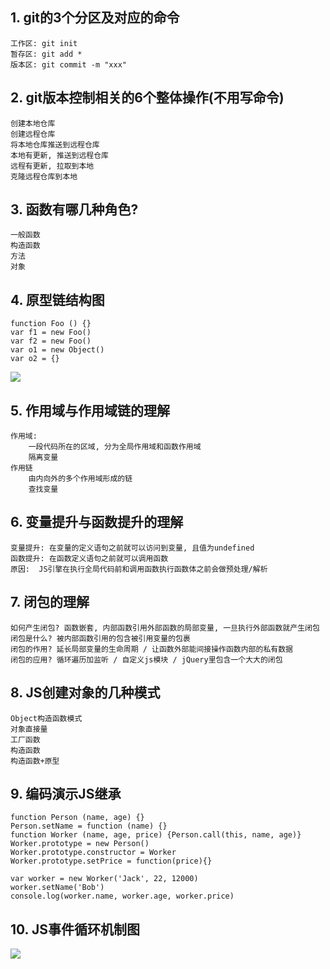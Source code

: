 ## 1. git的3个分区及对应的命令
	工作区: git init
	暂存区: git add *
	版本区: git commit -m "xxx"

## 2. git版本控制相关的6个整体操作(不用写命令)
	创建本地仓库
	创建远程仓库
	将本地仓库推送到远程仓库
	本地有更新, 推送到远程仓库
	远程有更新, 拉取到本地
	克隆远程仓库到本地

## 3. 函数有哪几种角色?
	一般函数
	构造函数
	方法
	对象

## 4. 原型链结构图
	function Foo () {}
	var f1 = new Foo()
	var f2 = new Foo()
	var o1 = new Object()
	var o2 = {}
![](https://i.imgur.com/i1iTz9x.png)

## 5. 作用域与作用域链的理解
	作用域:
		一段代码所在的区域, 分为全局作用域和函数作用域
		隔离变量
	作用链
		由内向外的多个作用域形成的链
		查找变量

## 6. 变量提升与函数提升的理解
	变量提升: 在变量的定义语句之前就可以访问到变量, 且值为undefined
	函数提升: 在函数定义语句之前就可以调用函数
	原因:  JS引擎在执行全局代码前和调用函数执行函数体之前会做预处理/解析

## 7. 闭包的理解
	如何产生闭包? 函数嵌套, 内部函数引用外部函数的局部变量, 一旦执行外部函数就产生闭包
	闭包是什么? 被内部函数引用的包含被引用变量的包裹
	闭包的作用? 延长局部变量的生命周期 / 让函数外部能间接操作函数内部的私有数据
	闭包的应用? 循环遍历加监听 / 自定义js模块 / jQuery里包含一个大大的闭包

## 8. JS创建对象的几种模式
	Object构造函数模式
	对象直接量
	工厂函数
	构造函数
	构造函数+原型

## 9. 编码演示JS继承
	function Person (name, age) {}
	Person.setName = function (name) {}
	function Worker (name, age, price) {Person.call(this, name, age)}
	Worker.prototype = new Person()
	Worker.prototype.constructor = Worker
	Worker.prototype.setPrice = function(price){}
	
	var worker = new Worker('Jack', 22, 12000)
	worker.setName('Bob')
	console.log(worker.name, worker.age, worker.price)
	

## 10. JS事件循环机制图
![](https://i.imgur.com/Z0COsg4.png)
